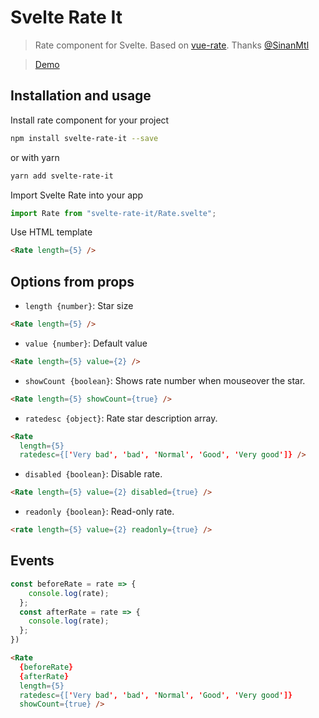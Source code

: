 # Svelte Rate It

> Rate component for Svelte. Based on [vue-rate](https://github.com/SinanMtl/vue-rate).
Thanks [@SinanMtl](https://github.com/SinanMtl)

> [Demo](https://codesandbox.io/s/svelte-rate-ywzbg)

## Installation and usage

Install rate component for your project

```bash
npm install svelte-rate-it --save
```
or with yarn
```bash
yarn add svelte-rate-it
```


Import Svelte Rate into your app

```javascript
import Rate from "svelte-rate-it/Rate.svelte";

```

Use HTML template

```html
<Rate length={5} />
```

## Options from props

- `length {number}`: Star size

```html
<Rate length={5} />
```

- `value {number}`: Default value

```html
<Rate length={5} value={2} />
```

- `showCount {boolean}`: Shows rate number when mouseover the star.

```html
<Rate length={5} showCount={true} />
```

- `ratedesc {object}`: Rate star description array. 

```html
<Rate
  length={5}
  ratedesc={['Very bad', 'bad', 'Normal', 'Good', 'Very good']} />

```

- `disabled {boolean}`: Disable rate.

```html
<Rate length={5} value={2} disabled={true} />
```

- `readonly {boolean}`: Read-only rate.

```html
<rate length={5} value={2} readonly={true} />
```



## Events

```javascript
const beforeRate = rate => {
    console.log(rate);
  };
  const afterRate = rate => {
    console.log(rate);
  };
})
```

```html
<Rate
  {beforeRate}
  {afterRate}
  length={5}
  ratedesc={['Very bad', 'bad', 'Normal', 'Good', 'Very good']}
  showCount={true} />

```

